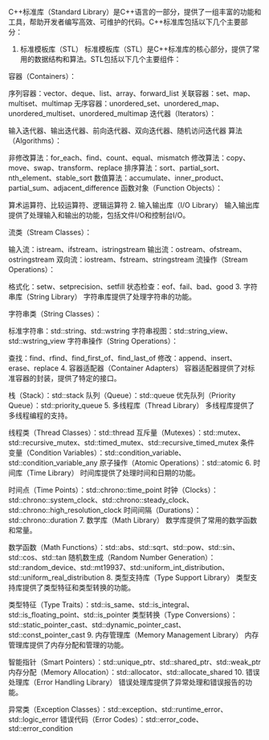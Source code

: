 ﻿C++标准库（Standard Library）是C++语言的一部分，提供了一组丰富的功能和工具，帮助开发者编写高效、可维护的代码。C++标准库包括以下几个主要部分：

1. 标准模板库（STL）
标准模板库（STL）是C++标准库的核心部分，提供了常用的数据结构和算法。STL包括以下几个主要组件：

容器（Containers）：

序列容器：vector、deque、list、array、forward_list
关联容器：set、map、multiset、multimap
无序容器：unordered_set、unordered_map、unordered_multiset、unordered_multimap
迭代器（Iterators）：

输入迭代器、输出迭代器、前向迭代器、双向迭代器、随机访问迭代器
算法（Algorithms）：

非修改算法：for_each、find、count、equal、mismatch
修改算法：copy、move、swap、transform、replace
排序算法：sort、partial_sort、nth_element、stable_sort
数值算法：accumulate、inner_product、partial_sum、adjacent_difference
函数对象（Function Objects）：

算术运算符、比较运算符、逻辑运算符
2. 输入输出库（I/O Library）
输入输出库提供了处理输入和输出的功能，包括文件I/O和控制台I/O。

流类（Stream Classes）：

输入流：istream、ifstream、istringstream
输出流：ostream、ofstream、ostringstream
双向流：iostream、fstream、stringstream
流操作（Stream Operations）：

格式化：setw、setprecision、setfill
状态检查：eof、fail、bad、good
3. 字符串库（String Library）
字符串库提供了处理字符串的功能。

字符串类（String Classes）：

标准字符串：std::string、std::wstring
字符串视图：std::string_view、std::wstring_view
字符串操作（String Operations）：

查找：find、rfind、find_first_of、find_last_of
修改：append、insert、erase、replace
4. 容器适配器（Container Adapters）
容器适配器提供了对标准容器的封装，提供了特定的接口。

栈（Stack）：std::stack
队列（Queue）：std::queue
优先队列（Priority Queue）：std::priority_queue
5. 多线程库（Thread Library）
多线程库提供了多线程编程的支持。

线程类（Thread Classes）：std::thread
互斥量（Mutexes）：std::mutex、std::recursive_mutex、std::timed_mutex、std::recursive_timed_mutex
条件变量（Condition Variables）：std::condition_variable、std::condition_variable_any
原子操作（Atomic Operations）：std::atomic
6. 时间库（Time Library）
时间库提供了处理时间和日期的功能。

时间点（Time Points）：std::chrono::time_point
时钟（Clocks）：std::chrono::system_clock、std::chrono::steady_clock、std::chrono::high_resolution_clock
时间间隔（Durations）：std::chrono::duration
7. 数学库（Math Library）
数学库提供了常用的数学函数和常量。

数学函数（Math Functions）：std::abs、std::sqrt、std::pow、std::sin、std::cos、std::tan
随机数生成（Random Number Generation）：std::random_device、std::mt19937、std::uniform_int_distribution、std::uniform_real_distribution
8. 类型支持库（Type Support Library）
类型支持库提供了类型特征和类型转换的功能。

类型特征（Type Traits）：std::is_same、std::is_integral、std::is_floating_point、std::is_pointer
类型转换（Type Conversions）：std::static_pointer_cast、std::dynamic_pointer_cast、std::const_pointer_cast
9. 内存管理库（Memory Management Library）
内存管理库提供了内存分配和管理的功能。

智能指针（Smart Pointers）：std::unique_ptr、std::shared_ptr、std::weak_ptr
内存分配（Memory Allocation）：std::allocator、std::allocate_shared
10. 错误处理库（Error Handling Library）
错误处理库提供了异常处理和错误报告的功能。

异常类（Exception Classes）：std::exception、std::runtime_error、std::logic_error
错误代码（Error Codes）：std::error_code、std::error_condition
